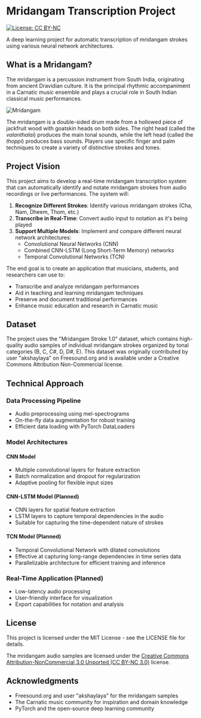 # Mridangam Transcription Project

[![License: CC BY-NC](https://img.shields.io/badge/License-CC%20BY--NC-lightgrey.svg)](http://creativecommons.org/licenses/by-nc/3.0/)

A deep learning project for automatic transcription of mridangam strokes using various neural network architectures.

## What is a Mridangam?

The mridangam is a percussion instrument from South India, originating from ancient Dravidian culture. It is the principal rhythmic accompaniment in a Carnatic music ensemble and plays a crucial role in South Indian classical music performances.

![Mridangam](https://upload.wikimedia.org/wikipedia/commons/thumb/e/e4/Mridangam.jpg/640px-Mridangam.jpg)

The mridangam is a double-sided drum made from a hollowed piece of jackfruit wood with goatskin heads on both sides. The right head (called the *valanthalai*) produces the main tonal sounds, while the left head (called the *thoppi*) produces bass sounds. Players use specific finger and palm techniques to create a variety of distinctive strokes and tones.

## Project Vision

This project aims to develop a real-time mridangam transcription system that can automatically identify and notate mridangam strokes from audio recordings or live performances. The system will:

1. **Recognize Different Strokes**: Identify various mridangam strokes (Cha, Nam, Dheem, Thom, etc.)
2. **Transcribe in Real-Time**: Convert audio input to notation as it's being played
3. **Support Multiple Models**: Implement and compare different neural network architectures:
   - Convolutional Neural Networks (CNN)
   - Combined CNN-LSTM (Long Short-Term Memory) networks
   - Temporal Convolutional Networks (TCN)

The end goal is to create an application that musicians, students, and researchers can use to:
- Transcribe and analyze mridangam performances
- Aid in teaching and learning mridangam techniques
- Preserve and document traditional performances
- Enhance music education and research in Carnatic music

## Dataset

The project uses the "Mridangam Stroke 1.0" dataset, which contains high-quality audio samples of individual mridangam strokes organized by tonal categories (B, C, C#, D, D#, E). This dataset was originally contributed by user "akshaylaya" on Freesound.org and is available under a Creative Commons Attribution Non-Commercial license.

## Technical Approach

### Data Processing Pipeline
- Audio preprocessing using mel-spectrograms
- On-the-fly data augmentation for robust training
- Efficient data loading with PyTorch DataLoaders

### Model Architectures

#### CNN Model
- Multiple convolutional layers for feature extraction
- Batch normalization and dropout for regularization
- Adaptive pooling for flexible input sizes

#### CNN-LSTM Model (Planned)
- CNN layers for spatial feature extraction
- LSTM layers to capture temporal dependencies in the audio
- Suitable for capturing the time-dependent nature of strokes

#### TCN Model (Planned)
- Temporal Convolutional Network with dilated convolutions
- Effective at capturing long-range dependencies in time series data
- Parallelizable architecture for efficient training and inference

### Real-Time Application (Planned)
- Low-latency audio processing
- User-friendly interface for visualization
- Export capabilities for notation and analysis

## License

This project is licensed under the MIT License - see the LICENSE file for details.

The mridangam audio samples are licensed under the [Creative Commons Attribution-NonCommercial 3.0 Unported (CC BY-NC 3.0)](http://creativecommons.org/licenses/by-nc/3.0/) license.

## Acknowledgments

- Freesound.org and user "akshaylaya" for the mridangam samples
- The Carnatic music community for inspiration and domain knowledge
- PyTorch and the open-source deep learning community